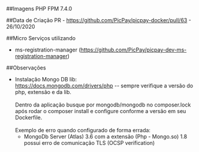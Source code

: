 ##Imagens PHP FPM 7.4.0

##Data de Criação
PR - https://github.com/PicPay/picpay-docker/pull/63 - 26/10/2020

##Micro Serviços utilizando

* ms-registration-manager (https://github.com/PicPay/picpay-dev-ms-registration-manager)

##Observações
* Instalação Mongo DB lib:<br />
https://docs.mongodb.com/drivers/php -- sempre verifique a versão do php, extensão e da lib.<br /><br />
Dentro da aplicação busque por mongodb/mongodb no composer.lock após rodar o composer install e configure conforme a versão em seu Dockerfile.<br /><br />
Exemplo de erro quando configurado de forma errada:<br />
    * MongoDb Server (Atlas) 3.6 com a extensão (Php - Mongo.so) 1.8 possui erro de comunicação TLS (OCSP verification)